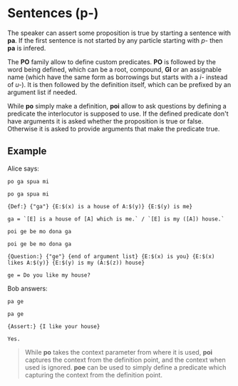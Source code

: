 # Sentences (p-)

The speaker can assert some proposition is true by starting a sentence with
__pa__. If the first sentence is not started by any particle starting with _p-_
then __pa__ is infered.

The __PO__ family allow to define custom predicates. __PO__ is followed by the
word being defined, which can be a root, compound, __GI__ or an assignable name
(which have the same form as borrowings but starts with a _i-_ instead of _u-_).
It is then followed by the definition itself, which can be prefixed by an
argument list if needed.

While __po__ simply make a definition, __poi__ allow to ask questions by
defining a predicate the interlocutor is supposed to use. If the defined
predicate don't have arguments it is asked whether the proposition is true or
false. Otherwise it is asked to provide arguments that make the predicate true.

## Example

Alice says:
```gloss
po ga spua mi

po ga spua mi

{Def:} {"ga"} {E:$(x) is a house of A:$(y)} {E:$(y) is me}

ga = `[E] is a house of [A] which is me.` / `[E] is my ([A]) house.`
```

```gloss
poi ge be mo dona ga

poi ge be mo dona ga

{Question:} {"ge"} {end of argument list} {E:$(x) is you} {E:$(x) likes A:$(y)} {E:$(y) is my (A:$(z)) house}

ge = Do you like my house?
```

Bob answers:
```gloss
pa ge

pa ge

{Assert:} {I like your house}

Yes.
```

> While __po__ takes the context parameter from where it is used, __poi__
> captures the context from the definition point, and the context when used
> is ignored. __poe__ can be used to simply define a predicate which capturing
> the context from the definition point.